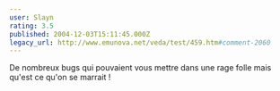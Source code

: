 ```yaml
---
user: Slayn
rating: 3.5
published: 2004-12-03T15:11:45.000Z
legacy_url: http://www.emunova.net/veda/test/459.htm#comment-2060
---
```

De nombreux bugs qui pouvaient vous mettre dans une rage folle mais qu'est ce qu'on se marrait !